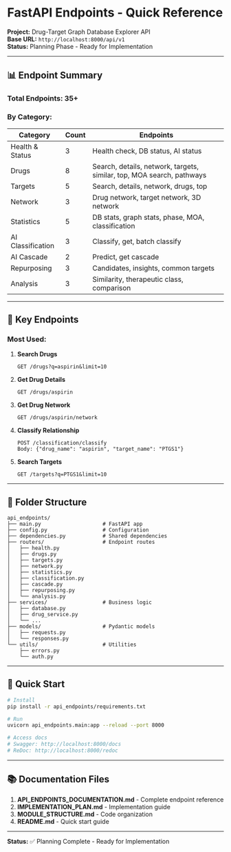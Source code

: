 # FastAPI Endpoints - Quick Reference

**Project:** Drug-Target Graph Database Explorer API  
**Base URL:** `http://localhost:8000/api/v1`  
**Status:** Planning Phase - Ready for Implementation

---

## 📊 Endpoint Summary

### **Total Endpoints:** 35+

### **By Category:**

| Category | Count | Endpoints |
|----------|-------|-----------|
| Health & Status | 3 | Health check, DB status, AI status |
| Drugs | 8 | Search, details, network, targets, similar, top, MOA search, pathways |
| Targets | 5 | Search, details, network, drugs, top |
| Network | 3 | Drug network, target network, 3D network |
| Statistics | 5 | DB stats, graph stats, phase, MOA, classification |
| AI Classification | 3 | Classify, get, batch classify |
| AI Cascade | 2 | Predict, get cascade |
| Repurposing | 3 | Candidates, insights, common targets |
| Analysis | 3 | Similarity, therapeutic class, comparison |

---

## 🔑 Key Endpoints

### **Most Used:**

1. **Search Drugs**
   ```
   GET /drugs?q=aspirin&limit=10
   ```

2. **Get Drug Details**
   ```
   GET /drugs/aspirin
   ```

3. **Get Drug Network**
   ```
   GET /drugs/aspirin/network
   ```

4. **Classify Relationship**
   ```
   POST /classification/classify
   Body: {"drug_name": "aspirin", "target_name": "PTGS1"}
   ```

5. **Search Targets**
   ```
   GET /targets?q=PTGS1&limit=10
   ```

---

## 📁 Folder Structure

```
api_endpoints/
├── main.py                    # FastAPI app
├── config.py                  # Configuration
├── dependencies.py            # Shared dependencies
├── routers/                   # Endpoint routes
│   ├── health.py
│   ├── drugs.py
│   ├── targets.py
│   ├── network.py
│   ├── statistics.py
│   ├── classification.py
│   ├── cascade.py
│   ├── repurposing.py
│   └── analysis.py
├── services/                  # Business logic
│   ├── database.py
│   ├── drug_service.py
│   └── ...
├── models/                    # Pydantic models
│   ├── requests.py
│   └── responses.py
└── utils/                     # Utilities
    ├── errors.py
    └── auth.py
```

---

## 🚀 Quick Start

```bash
# Install
pip install -r api_endpoints/requirements.txt

# Run
uvicorn api_endpoints.main:app --reload --port 8000

# Access docs
# Swagger: http://localhost:8000/docs
# ReDoc: http://localhost:8000/redoc
```

---

## 📚 Documentation Files

1. **API_ENDPOINTS_DOCUMENTATION.md** - Complete endpoint reference
2. **IMPLEMENTATION_PLAN.md** - Implementation guide
3. **MODULE_STRUCTURE.md** - Code organization
4. **README.md** - Quick start guide

---

**Status:** ✅ Planning Complete - Ready for Implementation

